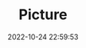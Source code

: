 ---
weight: 1
images:
- /images/edited/178.jpeg
title: Picture
date: 2022-10-24 22:59:53
tags: [luminar neo,work,person]
---